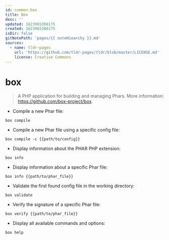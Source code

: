 ```yaml
---
id: common.box
title: Box
desc: ''
updated: 1623965306175
created: 1623965306175
isDir: false
gitNotePath: 'pages/{{ noteHiearchy }}.md'
sources:
  - name: tldr-pages
    url: 'https://github.com/tldr-pages/tldr/blob/master/LICENSE.md'
    license: Creative Commons
---
```

# box

> A PHP application for building and managing Phars.
> More information: <https://github.com/box-project/box>.

- Compile a new Phar file:

`box compile`

- Compile a new Phar file using a specific config file:

`box compile -c {{path/to/config}}`

- Display information about the PHAR PHP extension:

`box info`

- Display information about a specific Phar file:

`box info {{path/to/phar_file}}`

- Validate the first found config file in the working directory:

`box validate`

- Verify the signature of a specific Phar file:

`box verify {{path/to/phar_file}}`

- Display all available commands and options:

`box help`

